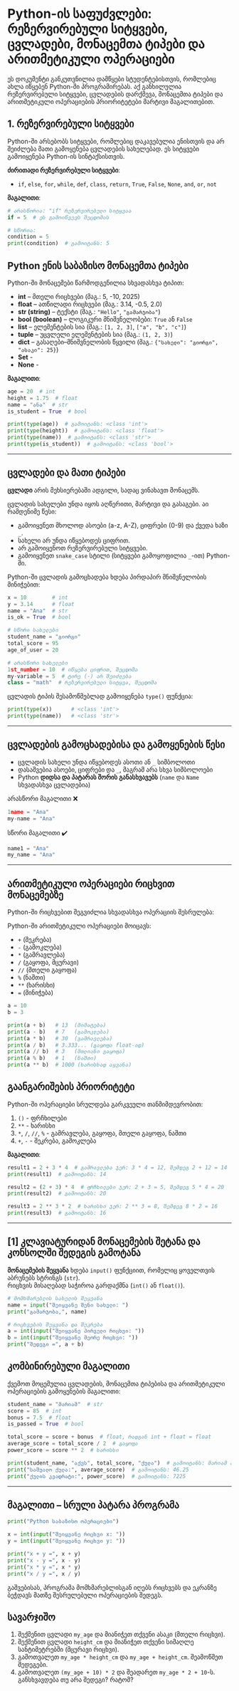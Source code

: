 # Python-ის საფუძვლები: რეზერვირებული სიტყვები, ცვლადები, მონაცემთა ტიპები და არითმეტიკული ოპერაციები

ეს დოკუმენტი განკუთვნილია დამწყები სტუდენტებისთვის, რომლებიც ახლა იწყებენ Python-ში პროგრამირებას. აქ განხილულია რეზერვირებული სიტყვები, ცვლადების დარქმევა, მონაცემთა ტიპები და არითმეტიკული ოპერაციების პრიორიტეტები მარტივი მაგალითებით.

## 1. რეზერვირებული სიტყვები
Python-ში არსებობს სიტყვები, რომლებიც დაკავებულია ენისთვის და არ შეიძლება მათი გამოყენება ცვლადების სახელებად. ეს სიტყვები გამოიყენება Python-ის სინტაქსისთვის.

**ძირითადი რეზერვირებული სიტყვები**:
- `if`, `else`, `for`, `while`, `def`, `class`, `return`, `True`, `False`, `None`, `and`, `or`, `not`


**მაგალითი**:
```python
# არასწორია: "if" რეზერვირებული სიტყვაა
if = 5  # ეს გამოიწვევს შეცდომას

# სწორია:
condition = 5
print(condition)  # გამოიტანს: 5
```

## Python ენის საბაზისო მონაცემთა ტიპები
Python-ში მონაცემები წარმოდგენილია სხვადასხვა ტიპით:

- **int** – მთელი რიცხვები (მაგ.: 5, -10, 2025)  
- **float** – ათწილადი რიცხვები (მაგ.: 3.14, -0.5, 2.0)  
- **str (string)** – ტექსტი (მაგ.: `"Hello"`, `"გამარჯობა"`)  
- **bool (boolean)** – ლოგიკური მნიშვნელობები: `True` ან `False`  
- **list** – ელემენტების სია (მაგ.: `[1, 2, 3]`, `["a", "b", "c"]`)  
- **tuple** – უცვლელი ელემენტების სია (მაგ.: `(1, 2, 3)`)  
- **dict** – გასაღები–მნიშვნელობის წყვილი (მაგ.: `{"სახელი": "გიორგი", "ასაკი": 25}`)  
- **Set** -
- **None** -  


**მაგალითი**:
```python
age = 20  # int
height = 1.75  # float
name = "ანა"  # str
is_student = True  # bool

print(type(age))  # გამოიტანს: <class 'int'>
print(type(height))  # გამოიტანს: <class 'float'>
print(type(name))  # გამოიტანს: <class 'str'>
print(type(is_student))  # გამოიტანს: <class 'bool'>
```

---

## ცვლადები და მათი ტიპები
**ცვლადი** არის მეხსიერებაში ადგილი, სადაც ვინახავთ მონაცემს.  

ცვლადის სახელები უნდა იყოს აღწერითი, მარტივი და გასაგები. აი რამდენიმე წესი:
- გამოიყენეთ მხოლოდ ასოები (a-z, A-Z), ციფრები (0-9) და ქვედა ხაზი `_`.
- სახელი არ უნდა იწყებოდეს ციფრით.
- არ გამოიყენოთ რეზერვირებული სიტყვები.
- გამოიყენეთ `snake_case` სტილი (სიტყვები გამოყოფილია `_`-ით) Python-ში.

Python-ში ცვლადის გამოცხადება ხდება პირდაპირ მნიშვნელობის მინიჭებით:

```python
x = 10        # int
y = 3.14      # float
name = "Ana"  # str
is_ok = True  # bool

# სწორი სახელები
student_name = "გიორგი"
total_score = 95
age_of_user = 20

# არასწორი სახელები
1st_number = 10  # იწყება ციფრით, შეცდომა
my-variable = 5  # ტირე (-) არ შეიძლება
class = "math"  # რეზერვირებული სიტყვა, შეცდომა

```

ცვლადის ტიპის შესამოწმებლად გამოიყენება `type()` ფუნქცია:
```python
print(type(x))      # <class 'int'>
print(type(name))   # <class 'str'>
```

---

## ცვლადების გამოცხადებისა და გამოყენების წესი
- ცვლადის სახელი უნდა იწყებოდეს ასოთი ან `_` სიმბოლოთი  
- დასაშვებია ასოები, ციფრები და `_`, მაგრამ არა სხვა სიმბოლოები  
- Python **დიდსა და პატარას შორის განასხვავებს** (`name` და `Name` სხვადასხვა ცვლადებია)  

არასწორი მაგალითი ❌  
```python
1name = "Ana"
my-name = "Ana"
```

სწორი მაგალითი ✔️  
```python
name1 = "Ana"
my_name = "Ana"
```

---

## არითმეტიკული ოპერაციები რიცხვით მონაცემებზე
Python-ში რიცხვებით შეგვიძლია სხვადასხვა ოპერაციის შესრულება:

Python-ში არითმეტიკული ოპერაციები მოიცავს:
- `+` (შეკრება)
- `-` (გამოკლება)
- `*` (გამრავლება)
- `/` (გაყოფა, მცურავი)
- `//` (მთელი გაყოფა)
- `%` (ნაშთი)
- `**` (ხარისხი)
- `=` (მინიჭება)

```python
a = 10
b = 3

print(a + b)   # 13  (მიმატება)
print(a - b)   # 7   (გამოკლება)
print(a * b)   # 30  (გამრავლება)
print(a / b)   # 3.333... (გაყოფა float-ად)
print(a // b)  # 3   (მთლიანი გაყოფა)
print(a % b)   # 1   (ნაშთი)
print(a ** b)  # 1000 (ხარისხად აყვანა)
```
## გაანგარიშების პრიორიტეტი
Python-ში ოპერაციები სრულდება გარკვეული თანმიმდევრობით:
1. `()` - ფრჩხილები
2. `**` - ხარისხი
3. `*`, `/`, `//`, `%` - გამრავლება, გაყოფა, მთელი გაყოფა, ნაშთი
4. `+`, `-` - შეკრება, გამოკლება


**მაგალითი**:
```python
result1 = 2 + 3 * 4  # გამრავლება ჯერ: 3 * 4 = 12, შემდეგ 2 + 12 = 14
print(result1)  # გამოიტანს: 14

result2 = (2 + 3) * 4  # ფრჩხილები ჯერ: 2 + 3 = 5, შემდეგ 5 * 4 = 20
print(result2)  # გამოიტანს: 20

result3 = 2 ** 3 * 2  # ხარისხი ჯერ: 2 ** 3 = 8, შემდეგ 8 * 2 = 16
print(result3)  # გამოიტანს: 16
```

---

## [1] კლავიატურიდან მონაცემების შეტანა და კონსოლში შედეგის გამოტანა

**მონაცემების შეყვანა** ხდება `input()` ფუნქციით, რომელიც ყოველთვის აბრუნებს სტრინგს (`str`).  
რიცხვის მისაღებად საჭიროა გარდაქმნა (`int()` ან `float()`).

```python
# მომხმარებლის სახელის შეყვანა
name = input("შეიყვანე შენი სახელი: ")
print("გამარჯობა,", name)

# რიცხვების შეყვანა და შეკრება
a = int(input("შეიყვანე პირველი რიცხვი: "))
b = int(input("შეიყვანე მეორე რიცხვი: "))
print("შედეგი =", a + b)
```

## კომბინირებული მაგალითი
ქვემოთ მოცემულია ცვლადების, მონაცემთა ტიპებისა და არითმეტიკული ოპერაციების გამოყენების მაგალითი:

```python
student_name = "მარიამ"  # str
score = 85  # int
bonus = 7.5  # float
is_passed = True  # bool

total_score = score + bonus  # float, რადგან int + float = float
average_score = total_score / 2  # გაყოფა
power_score = score ** 2  # ხარისხი

print(student_name, "აქვს", total_score, "ქულა")  # გამოიტანს: მარიამ აქვს 92.5 ქულა
print("საშუალო ქულა:", average_score)  # გამოიტანს: 46.25
print("ქულის კვადრატი:", power_score)  # გამოიტანს: 7225
```

---

## მაგალითი – სრული პატარა პროგრამა
```python
print("Python საბაზისო ოპერაციები")

x = int(input("შეიყვანე რიცხვი x: "))
y = int(input("შეიყვანე რიცხვი y: "))

print("x + y =", x + y)
print("x - y =", x - y)
print("x * y =", x * y)
print("x / y =", x / y)

```
გაშვებისას, პროგრამა მომხმარებლისგან იღებს რიცხვებს და ეკრანზე ბეჭდავს მათზე შესრულებული ოპერაციების შედეგს.

## სავარჯიშო
1. შექმენით ცვლადი `my_age` და მიანიჭეთ თქვენი ასაკი (მთელი რიცხვი).
2. შექმენით ცვლადი `height_cm` და მიანიჭეთ თქვენი სიმაღლე სანტიმეტრებში (მცურავი რიცხვი).
3. გამოთვალეთ `my_age * height_cm` და `my_age + height_cm`. შეამოწმეთ შედეგები.
4. გამოთვალეთ `(my_age + 10) * 2` და შეადარეთ `my_age * 2 + 10`-ს. განსხვავდება თუ არა შედეგი? რატომ?


